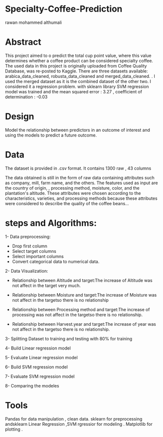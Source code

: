   # Specialty-Coffee-Prediction
rawan mohammed althumali


# Abstract

This project aimed to o predict the total cup point value, where 
this value determines whether a coffee product can be considered specialty coffee.
The used data in this project is  originally uploaded from Coffee Quality Database, was re-posted to Kaggle.
There are three datasets available: arabica_data_cleaned, robusta_data_cleaned and merged_data_cleaned. . I used the merged dataset as it is the combined dataset of the other two.
 I considered it a regression problem.
 with sklearn library SVM regression model was trained and  the mean squared error : 3.27 , coefficient of determination : -0.03
 
 # Design
 
Model the relationship between predictors in an outcome of interest and using the models to predict a future outcome.

# Data

The dataset is provided in .csv format. It contains
1300 raw , 43 columns

The data obtained is still in the form of raw data containing attributes such as 
company, mill, farm name, and the others.
The features used as input are the country of origin, , processing method, moisture, 
color, and the plantation's altitude. These attributes were chosen according to the 
characteristics, varieties, and processing methods because these attributes were 
considered to describe the quality of the coffee beans...

# steps and Algorithms:

1- Data preprocessing:

* Drop first column
* Select target columns
* Select important columns
* Convert categorical data to numerical data.

2- Data Visualization:

* Relationship between Altitude and target:The increase of Altitude was not affect in the target very much.

* Relationship between Moisture and target:The increase of Moisture was not affect in the targetso there is no relationship

* Relationship between Processing method and target:The increase of processing was not affect in the targetso there is no relationship.

* Relationship between Harvest.year and target:The increase of year was not affect in the targetso there is no relationship.

3- Splitting Dataset to training and testing with 80% for training

4- Build Linear regression model

5- Evaluate Linear regression model

6- Build SVM regression model

7- Evaluate SVM regression model

8- Comparing the modeles 


# Tools

Pandas for data manipulation , clean data.
sklearn for preprocessing
andsklearn  Linear Regression ,SVM rgressior for modeling .
Matplotlib for plotting .













